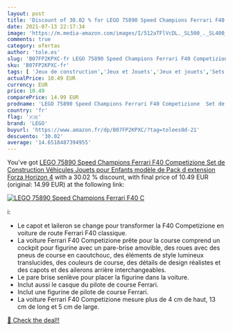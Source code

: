 ```yaml
---
layout: post
title: 'Discount of 30.02 % for LEGO 75890 Speed Champions Ferrari F40 C'
date: 2021-07-13 22:17:34
image: 'https://m.media-amazon.com/images/I/512aTFlVcDL._SL500_._SL400_.jpg'
comments: true
category: ofertas
author: 'tole.es'
slug: 'B07FP2KPXC-fr LEGO 75890 Speed Champions Ferrari F40 Competizione Set de...'
sku: 'B07FP2KPXC-fr'
tags: [ 'Jeux de construction','Jeux et Jouets','Jeux et jouets','Sets de jeux de construction','lego', ]
actualPrice: 10.49 EUR
currency: EUR
price: 10.49
comparePrice: 14.99 EUR
prodname: 'LEGO 75890 Speed Champions Ferrari F40 Competizione  Set de Construction  Véhicules Jouets pour Enfants  modèle de Pack d extension Forza Horizon 4'
country: 'fr'
flag: '🇫🇷'
brand: 'LEGO'
buyurl: 'https://www.amazon.fr/dp/B07FP2KPXC/?tag=tolees0d-21'
descuento: '30.02'
average: '14.6518487394955'
---
```


You've got [LEGO 75890 Speed Champions Ferrari F40 Competizione  Set de Construction  Véhicules Jouets pour Enfants  modèle de Pack d extension Forza Horizon 4](https://www.amazon.fr/dp/B07FP2KPXC/?tag=tolees0d-21) with a  30.02 % discount, with final price of 10.49 EUR (original: 14.99 EUR) at the following link:

[![LEGO 75890 Speed Champions Ferrari F40 C](https://m.media-amazon.com/images/I/512aTFlVcDL._SL500_._SL400_.jpg)](https://www.amazon.fr/dp/B07FP2KPXC/?tag=tolees0d-21)

ℹ️:

- Le capot et laileron se change pour transformer la F40 Competizione en voiture de route Ferrari F40 classique.
- La voiture Ferrari F40 Competizione prête pour la course comprend un cockpit pour figurine avec un pare-brise amovible, des roues avec des pneus de course en caoutchouc, des éléments de style lumineux translucides, des couleurs de course, des détails de design réalistes et des capots et des ailerons arrière interchangeables.
- Le pare brise senlève pour placer la figurine dans la voiture.
- Inclut aussi le casque du pilote de course Ferrari.
- Inclut une figurine de pilote de course Ferrari.
- La voiture Ferrari F40 Competizione mesure plus de 4 cm de haut, 13 cm de long et 5 cm de large.

[🛒 Check the deal!!](https://www.amazon.fr/dp/B07FP2KPXC/?tag=tolees0d-21)
